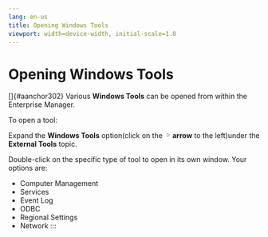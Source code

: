 ```yaml
---
lang: en-us
title: Opening Windows Tools
viewport: width=device-width, initial-scale=1.0
---
```


# Opening Windows Tools

[]{#aanchor302} Various **Windows Tools** can be opened from within the Enterprise Manager.

To open a tool:

Expand the **Windows Tools** option(click on the
![](../../../Resources/Images/EM/EMarrowtoexpand.png)**arrow** to the
left)under the **External Tools** topic.

Double-click on the specific type of tool to open in its own window.
Your options are:

-   Computer Management
-   Services
-   Event Log
-   ODBC
-   Regional Settings
-   Network
:::

 

